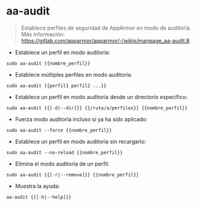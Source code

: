 # aa-audit

> Establece perfiles de seguridad de AppArmor en modo de auditoría.
> Más información: <https://gitlab.com/apparmor/apparmor/-/wikis/manpage_aa-audit.8>.

- Establece un perfil en modo auditoría:

`sudo aa-audit {{nombre_perfil}}`

- Establece múltiples perfiles en modo auditoría:

`sudo aa-audit {{perfil1 perfil2 ...}}`

- Establece un perfil en modo auditoría desde un directorío específico:

`sudo aa-audit {{[-d|--dir]}} {{/ruta/a/perfiles}} {{nombre_perfil}}`

- Fuerza modo auditoría incluso si ya ha sido aplicado:

`sudo aa-audit --force {{nombre_perfil}}`

- Establece un perfil en modo auditoría sin recargarlo:

`sudo aa-audit --no-reload {{nombre_perfil}}`

- Elimina el modo auditoría de un perfil:

`sudo aa-audit {{[-r|--remove]}} {{nombre_perfil}}`

- Muestra la ayuda:

`aa-audit {{[-h|--help]}}`
